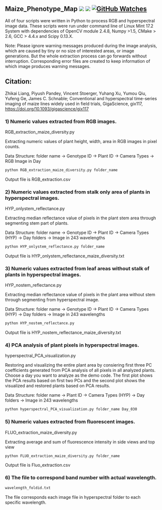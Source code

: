 ## Maize_Phenotype_Map ![](https://img.shields.io/badge/Release-v1.0.1-blue.svg)  [![](https://img.shields.io/pypi/l/Django.svg)](https://github.com/shanwai1234/Maize_Phenotype_Map/commits/master)  [![GitHub Watches](https://img.shields.io/github/watchers/goncaloperes/Project-CodeIgniter-CMS.svg?style=social&label=Watch&maxAge=2592000)](https://github.com/shanwai1234/Maize_Phenotype_Map/watchers)  
All of four scripts were written in Python to process RGB and hyperspectral image data. These scripts were run under command line of Linux Mint 17.2 System with dependencies of OpenCV module 2.4.8, Numpy >1.5, CMake > 2.6, GCC > 4.4.x and Scipy 0.13.X.


Note: Please ignore warning messages produced during the image analysis, which are caused by tiny or no size of interested areas, or image generations. But the whole extraction process can go forwards without interruption. Corresponding error files are created to keep information of which image produces warning messages.

## Citation:
Zhikai Liang, Piyush Pandey, Vincent Stoerger, Yuhang Xu, Yumou Qiu, Yufeng Ge, James C. Schnable; Conventional and hyperspectral time-series imaging of maize lines widely used in field trials, GigaScience, gix117, https://doi.org/10.1093/gigascience/gix117
 
### 1) Numeric values extracted from RGB images. 

RGB_extraction_maize_diversity.py

Extracting numeric values of plant height, width, area in RGB images in pixel counts.

Data Structure: folder name -> Genotype ID -> Plant ID -> Camera Types -> RGB Image in Day

```bash
python RGB_extraction_maize_diversity.py folder_name
```
Output file is RGB_extraction.csv

### 2) Numeric values extracted from stalk only area of plants in hyperspectral images. 

HYP_onlystem_reflectance.py

Extracting median reflectance value of pixels in the plant stem area through segmenting stem part of plants.

Data Structure: folder name -> Genotype ID -> Plant ID -> Camera Types (HYP) -> Day folders -> Image in 243 wavelengths

```bash
python HYP_onlystem_reflectance.py folder_name
```
Output file is HYP_onlystem_reflectance_maize_diversity.txt

### 3) Numeric values extracted from leaf areas without stalk of plants in hyperspectral images. 

HYP_nostem_reflectance.py

Extracting median reflectance value of pixels in the plant area without stem through segmenting from hyperspectral image.

Data Structure: folder name -> Genotype ID -> Plant ID -> Camera Types (HYP) -> Day folders -> Image in 243 wavelengths

```bash
python HYP_nostem_reflectance.py
```
Output file is HYP_nostem_reflectance_maize_diversity.txt

### 4) PCA analysis of plant pixels in hyperspectral images.

hyperspectral_PCA_visualization.py

Restoring and visualizing the entire plant area by consiering first three PC coefficients generated from PCA analysis of all pixels in all analyzed plants. Choose a day you want to analyze as the demo code. The first plot shows the PCA results based on first two PCs and the second plot shows the visualized and restored plants based on PCA results.

Data Structure: folder name -> Plant ID -> Camera Types (HYP) -> Day folders -> Image in 243 wavelengths

```bash
python hyperspectral_PCA_visualization.py folder_name Day_030
```
### 5) Numeric values extracted from fluorescent images. 

FLUO_extraction_maize_diversity.py

Extracting average and sum of fluorescence intensity in side views and top view

```bash
python FLUO_extraction_maize_diversity.py folder_name
```
Output file is Fluo_extraction.csv

### 6) The file to correspond band number with actual wavelength. 

```bash
wavelength_foldid.txt
```
The file corresponds each image file in hyperspectral folder to each specific wavelength.
